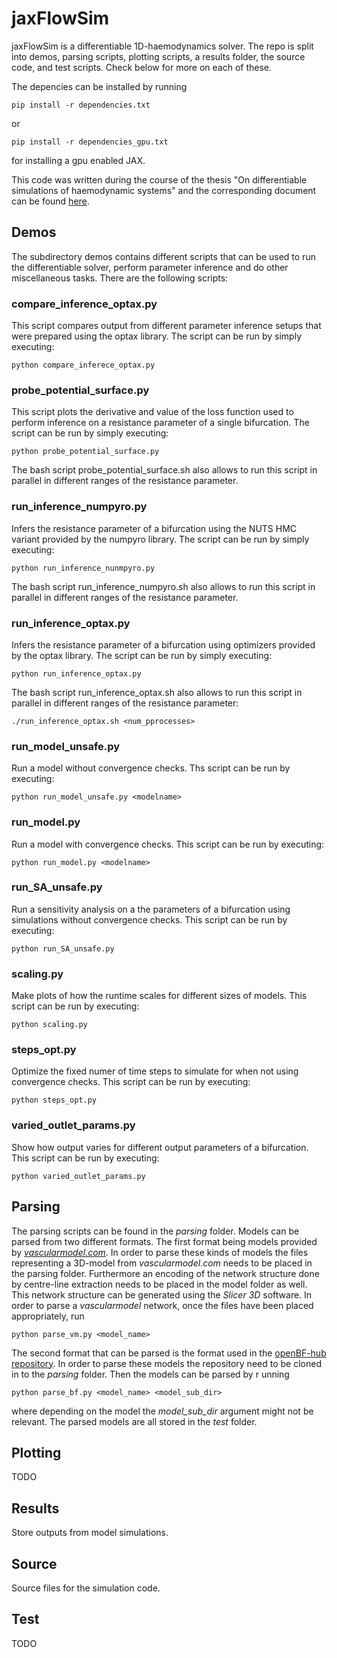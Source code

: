 # jaxFlowSim

jaxFlowSim is a differentiable 1D-haemodynamics solver. The repo is split into demos, parsing scripts, plotting scripts, a results folder, the source code, and test scripts. Check below for more on each of these.

The depencies can be installed by running
```
pip install -r dependencies.txt
```
or 
```
pip install -r dependencies_gpu.txt
```
for installing a gpu enabled JAX.

This code was written during the course of the thesis "On differentiable simulations of haemodynamic systems" and the corresponding document can be found [here](https://github.com/DiegoRenner/On-fast-simulations-of-cardiac-function).

## Demos

The subdirectory demos contains different scripts that can be used to run the differentiable solver, perform parameter inference and do other miscellaneous tasks. There are the following scripts:

### compare_inference_optax.py

This script compares output from different parameter inference setups that were prepared using the optax library. The script can be run by simply executing:

```
python compare_inferece_optax.py
```
### probe_potential_surface.py

This script plots the derivative and value of the loss function used to perform inference on a resistance parameter of a single bifurcation. The script can be run by simply executing:
```
python probe_potential_surface.py
```
The bash script probe_potential_surface.sh also allows to run this script in parallel in different ranges of the resistance parameter.

### run_inference_numpyro.py

Infers the resistance parameter of a bifurcation using the NUTS HMC variant provided by the numpyro library. The script can be run by simply executing:

```
python run_inference_nunmpyro.py
```
The bash script run_inference_numpyro.sh also allows to run this script in parallel in different ranges of the resistance parameter.
### run_inference_optax.py

Infers the resistance parameter of a bifurcation using optimizers provided by the optax library. The script can be run by simply executing:

```
python run_inference_optax.py
```
The bash script run_inference_optax.sh also allows to run this script in parallel in different ranges of the resistance parameter:

```
./run_inference_optax.sh <num_pprocesses>
```
### run_model_unsafe.py
Run a model without convergence checks. Ths script can be run by executing:
```
python run_model_unsafe.py <modelname>
```

### run_model.py
Run a model with convergence checks. This script can be run by executing:
```
python run_model.py <modelname>
```

### run_SA_unsafe.py
Run a sensitivity analysis on a the parameters of a bifurcation using simulations without convergence checks. This script can be run by executing:
```
python run_SA_unsafe.py
```

### scaling.py
Make plots of how the runtime scales for different sizes of models. This script can be run by executing:
```
python scaling.py
```

### steps_opt.py
Optimize the fixed numer of time steps to simulate for when not using convergence checks. This script can be run by executing:
```
python steps_opt.py
```

### varied_outlet_params.py
Show how output varies for different output parameters of a bifurcation. This script can be run by executing:
```
python varied_outlet_params.py
```


## Parsing

The parsing scripts can be found in the *parsing* folder. Models can be parsed from two different formats. The first format being models provided by [*vascularmodel.com*](https://vascularmodel.com). In order to parse these kinds of models the files representing a 3D-model from *vascularmodel.com* needs to be placed in the parsing folder. Furthermore an encoding of the network structure done by centre-line extraction needs to be placed in the model folder as well. This network structure can be generated using the *Slicer 3D* software. In order to parse a *vascularmodel* network, once the files have been placed appropriately, run

```
python parse_vm.py <model_name>
```

The second format that can be parsed is the format used in the [openBF-hub repository](https://github.com/alemelis/openBF-hub). In order to parse these models the repository need to be cloned in to the *parsing* folder. Then the models can be parsed by r unning
 
```
python parse_bf.py <model_name> <model_sub_dir>
```

where depending on the model the *model_sub_dir* argument might not be relevant. The parsed models are all stored in the *test* folder.

## Plotting

TODO

## Results

Store outputs from model simulations.

## Source

Source files for the simulation code.

## Test

TODO
